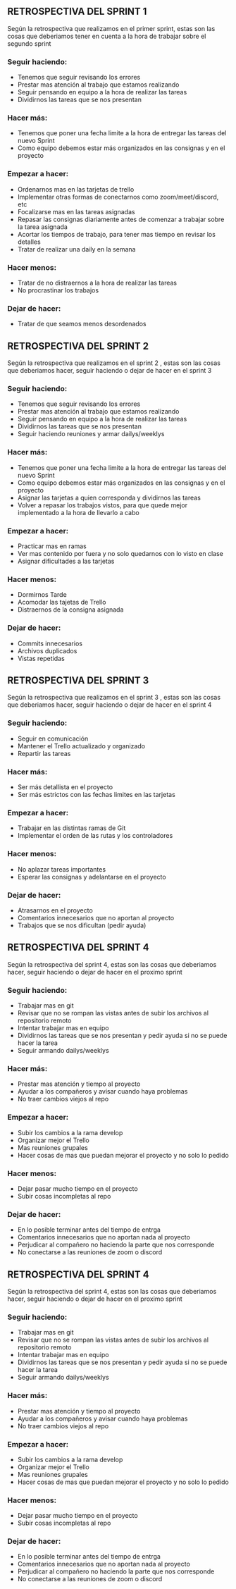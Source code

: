 <h2>RETROSPECTIVA DEL SPRINT 1</h2>

<p>Según la retrospectiva que realizamos en el primer sprint, estas son las cosas que deberiamos tener en cuenta a la hora de trabajar sobre el segundo sprint</p>

<h3>Seguir haciendo:</h3>
<ul>
    <li>Tenemos que seguir revisando los errores</li>
    <li>Prestar mas atención al trabajo que estamos realizando</li>
    <li>Seguir pensando en equipo a la hora de realizar las tareas</li>
    <li>Dividirnos las tareas que se nos presentan</li>
</ul>

<h3>Hacer más:</h3>
<ul>
    <li>Tenemos que poner una fecha limite a la hora de entregar las tareas del nuevo Sprint</li>
    <li>Como equipo debemos estar más organizados en las consignas y en el proyecto</li>
</ul>

<h3>Empezar a hacer:</h3>
<ul>
    <li>Ordenarnos mas en las tarjetas de trello</li>
    <li>Implementar otras formas de conectarnos como zoom/meet/discord, etc</li>
    <li>Focalizarse mas en las tareas asignadas</li>
    <li>Repasar las consignas diariamente antes de comenzar a trabajar sobre la tarea asignada</li>
    <li>Acortar los tiempos de trabajo, para tener mas tiempo en revisar los detalles</li>
    <li>Tratar de realizar una daily en la semana</li>
</ul>

<h3>Hacer menos:</h3>
<ul>
    <li>Tratar de no distraernos a la hora de realizar las tareas</li>
    <li>No procrastinar los trabajos</li>
</ul>

<h3>Dejar de hacer:</h3>
<ul>
    <li>Tratar de que seamos menos desordenados</li>
</ul>


<h2>RETROSPECTIVA DEL SPRINT 2</h2>

<p>Según la retrospectiva que realizamos en el sprint 2 , estas son las cosas que deberiamos hacer, seguir haciendo o dejar de hacer en el sprint 3</p>

<h3>Seguir haciendo:</h3>
<ul>
    <li>Tenemos que seguir revisando los errores</li>
    <li>Prestar mas atención al trabajo que estamos realizando</li>
    <li>Seguir pensando en equipo a la hora de realizar las tareas</li>
    <li>Dividirnos las tareas que se nos presentan</li>
    <li>Seguir haciendo reuniones y armar dailys/weeklys</li>
</ul>

<h3>Hacer más:</h3>
<ul>
    <li>Tenemos que poner una fecha limite a la hora de entregar las tareas del nuevo Sprint</li>
    <li>Como equipo debemos estar más organizados en las consignas y en el proyecto</li>
    <li>Asignar las tarjetas a quien corresponda y dividirnos las tareas</li>
    <li>Volver a repasar los trabajos vistos, para que quede mejor implementado a la hora de llevarlo a cabo</li>
</ul>

<h3>Empezar a hacer:</h3>
<ul>
    <li>Practicar mas en ramas</li>
    <li>Ver mas contenido por fuera y no solo quedarnos con lo visto en clase</li>
    <li>Asignar dificultades a las tarjetas</li>
</ul>

<h3>Hacer menos:</h3>
<ul>
    <li>Dormirnos Tarde</li>
    <li>Acomodar las tajetas de Trello</li>
    <li>Distraernos de la consigna asignada</li>
</ul>

<h3>Dejar de hacer:</h3>
<ul>
    <li>Commits innecesarios</li>
    <li>Archivos duplicados</li>
    <li>Vistas repetidas</li>
</ul>

<h2>RETROSPECTIVA DEL SPRINT 3</h2>

<p>Según la retrospectiva que realizamos en el sprint 3 , estas son las cosas que deberiamos hacer, seguir haciendo o dejar de hacer en el sprint 4</p>

<h3>Seguir haciendo:</h3>
<ul>
    <li>Seguir en comunicación</li>
    <li>Mantener el Trello actualizado y organizado</li>
    <li>Repartir las tareas</li>
</ul>

<h3>Hacer más:</h3>
<ul>
    <li>Ser más detallista en el proyecto</li>
    <li>Ser más estrictos con las fechas limites en las tarjetas</li>
</ul>

<h3>Empezar a hacer:</h3>
<ul>
    <li>Trabajar en las distintas ramas de Git</li>
    <li>Implementar el orden de las rutas y los controladores</li>
</ul>

<h3>Hacer menos:</h3>
<ul>
    <li>No aplazar tareas importantes</li>
    <li>Esperar las consignas y adelantarse en el proyecto</li>
</ul>

<h3>Dejar de hacer:</h3>
<ul>
    <li>Atrasarnos en el proyecto</li>
    <li>Comentarios innecesarios que no aportan al proyecto</li>
    <li>Trabajos que se nos dificultan (pedir ayuda)</li>
</ul>

<h2>RETROSPECTIVA DEL SPRINT 4</h2>

<p>Según la retrospectiva del sprint 4, estas son las cosas que deberiamos hacer, seguir haciendo o dejar de hacer en el proximo sprint</p>

<h3>Seguir haciendo:</h3>
<ul>
    <li>Trabajar mas en git</li>
    <li>Revisar que no se rompan las vistas antes de subir los archivos al repositorio remoto</li>
    <li>Intentar trabajar mas en equipo</li>
    <li>Dividirnos las tareas que se nos presentan y pedir ayuda si no se puede hacer la tarea</li>
    <li>Seguir armando dailys/weeklys</li>
</ul>

<h3>Hacer más:</h3>
<ul>
    <li>Prestar mas atención y tiempo al proyecto</li>
    <li>Ayudar a los compañeros y avisar cuando haya problemas</li>
    <li>No traer cambios viejos al repo</li>
</ul>

<h3>Empezar a hacer:</h3>
<ul>
    <li>Subir los cambios a la rama develop</li>
    <li>Organizar mejor el Trello</li>
    <li>Mas reuniones grupales</li>
    <li>Hacer cosas de mas que puedan mejorar el proyecto y no solo lo pedido</li>
</ul>

<h3>Hacer menos:</h3>
<ul>
    <li>Dejar pasar mucho tiempo en el proyecto</li>
    <li>Subir cosas incompletas al repo</li>
</ul>

<h3>Dejar de hacer:</h3>
<ul>
    <li>En lo posible terminar antes del tiempo de entrga</li>
    <li>Comentarios innecesarios que no aportan nada al proyecto</li>
    <li>Perjudicar al compañero no haciendo la parte que nos corresponde</li>
    <li>No conectarse a las reuniones de zoom o discord</li>
</ul>

<h2>RETROSPECTIVA DEL SPRINT 4</h2>

<p>Según la retrospectiva del sprint 4, estas son las cosas que deberiamos hacer, seguir haciendo o dejar de hacer en el proximo sprint</p>

<h3>Seguir haciendo:</h3>
<ul>
    <li>Trabajar mas en git</li>
    <li>Revisar que no se rompan las vistas antes de subir los archivos al repositorio remoto</li>
    <li>Intentar trabajar mas en equipo</li>
    <li>Dividirnos las tareas que se nos presentan y pedir ayuda si no se puede hacer la tarea</li>
    <li>Seguir armando dailys/weeklys</li>
</ul>

<h3>Hacer más:</h3>
<ul>
    <li>Prestar mas atención y tiempo al proyecto</li>
    <li>Ayudar a los compañeros y avisar cuando haya problemas</li>
    <li>No traer cambios viejos al repo</li>
</ul>

<h3>Empezar a hacer:</h3>
<ul>
    <li>Subir los cambios a la rama develop</li>
    <li>Organizar mejor el Trello</li>
    <li>Mas reuniones grupales</li>
    <li>Hacer cosas de mas que puedan mejorar el proyecto y no solo lo pedido</li>
</ul>

<h3>Hacer menos:</h3>
<ul>
    <li>Dejar pasar mucho tiempo en el proyecto</li>
    <li>Subir cosas incompletas al repo</li>
</ul>

<h3>Dejar de hacer:</h3>
<ul>
    <li>En lo posible terminar antes del tiempo de entrga</li>
    <li>Comentarios innecesarios que no aportan nada al proyecto</li>
    <li>Perjudicar al compañero no haciendo la parte que nos corresponde</li>
    <li>No conectarse a las reuniones de zoom o discord</li>
</ul>

